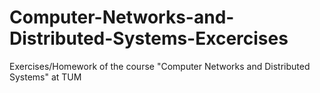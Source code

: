 # Computer-Networks-and-Distributed-Systems-Excercises
Exercises/Homework of the course "Computer Networks and Distributed Systems" at TUM

